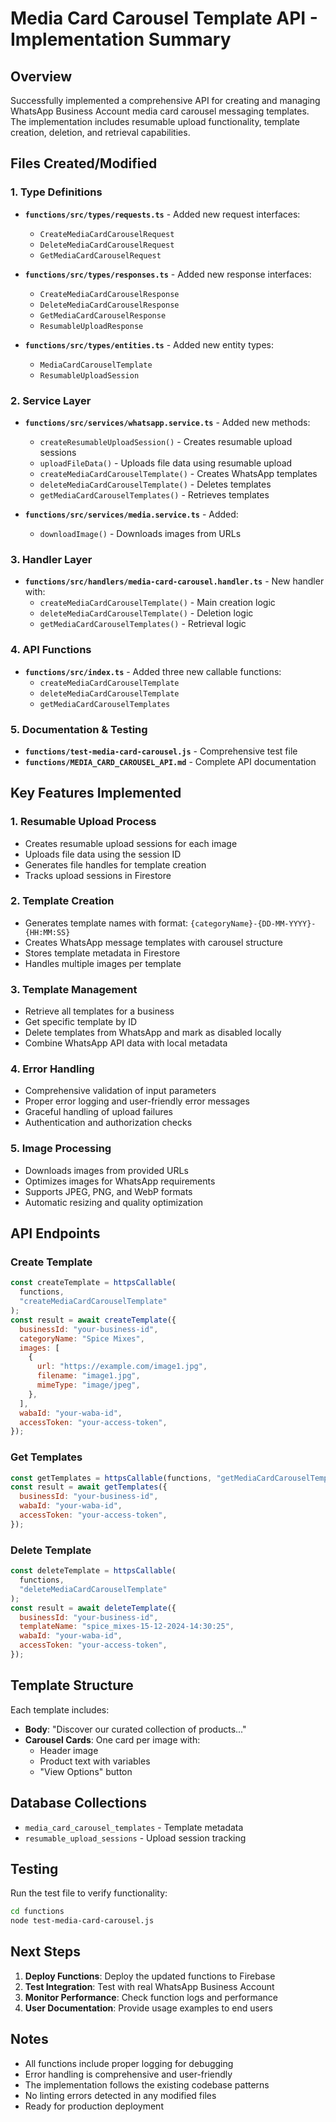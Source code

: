 # Media Card Carousel Template API - Implementation Summary

## Overview

Successfully implemented a comprehensive API for creating and managing WhatsApp Business Account media card carousel messaging templates. The implementation includes resumable upload functionality, template creation, deletion, and retrieval capabilities.

## Files Created/Modified

### 1. Type Definitions

- **`functions/src/types/requests.ts`** - Added new request interfaces:

  - `CreateMediaCardCarouselRequest`
  - `DeleteMediaCardCarouselRequest`
  - `GetMediaCardCarouselRequest`

- **`functions/src/types/responses.ts`** - Added new response interfaces:

  - `CreateMediaCardCarouselResponse`
  - `DeleteMediaCardCarouselResponse`
  - `GetMediaCardCarouselResponse`
  - `ResumableUploadResponse`

- **`functions/src/types/entities.ts`** - Added new entity types:
  - `MediaCardCarouselTemplate`
  - `ResumableUploadSession`

### 2. Service Layer

- **`functions/src/services/whatsapp.service.ts`** - Added new methods:

  - `createResumableUploadSession()` - Creates resumable upload sessions
  - `uploadFileData()` - Uploads file data using resumable upload
  - `createMediaCardCarouselTemplate()` - Creates WhatsApp templates
  - `deleteMediaCardCarouselTemplate()` - Deletes templates
  - `getMediaCardCarouselTemplates()` - Retrieves templates

- **`functions/src/services/media.service.ts`** - Added:
  - `downloadImage()` - Downloads images from URLs

### 3. Handler Layer

- **`functions/src/handlers/media-card-carousel.handler.ts`** - New handler with:
  - `createMediaCardCarouselTemplate()` - Main creation logic
  - `deleteMediaCardCarouselTemplate()` - Deletion logic
  - `getMediaCardCarouselTemplates()` - Retrieval logic

### 4. API Functions

- **`functions/src/index.ts`** - Added three new callable functions:
  - `createMediaCardCarouselTemplate`
  - `deleteMediaCardCarouselTemplate`
  - `getMediaCardCarouselTemplates`

### 5. Documentation & Testing

- **`functions/test-media-card-carousel.js`** - Comprehensive test file
- **`functions/MEDIA_CARD_CAROUSEL_API.md`** - Complete API documentation

## Key Features Implemented

### 1. Resumable Upload Process

- Creates resumable upload sessions for each image
- Uploads file data using the session ID
- Generates file handles for template creation
- Tracks upload sessions in Firestore

### 2. Template Creation

- Generates template names with format: `{categoryName}-{DD-MM-YYYY}-{HH:MM:SS}`
- Creates WhatsApp message templates with carousel structure
- Stores template metadata in Firestore
- Handles multiple images per template

### 3. Template Management

- Retrieve all templates for a business
- Get specific template by ID
- Delete templates from WhatsApp and mark as disabled locally
- Combine WhatsApp API data with local metadata

### 4. Error Handling

- Comprehensive validation of input parameters
- Proper error logging and user-friendly error messages
- Graceful handling of upload failures
- Authentication and authorization checks

### 5. Image Processing

- Downloads images from provided URLs
- Optimizes images for WhatsApp requirements
- Supports JPEG, PNG, and WebP formats
- Automatic resizing and quality optimization

## API Endpoints

### Create Template

```javascript
const createTemplate = httpsCallable(
  functions,
  "createMediaCardCarouselTemplate"
);
const result = await createTemplate({
  businessId: "your-business-id",
  categoryName: "Spice Mixes",
  images: [
    {
      url: "https://example.com/image1.jpg",
      filename: "image1.jpg",
      mimeType: "image/jpeg",
    },
  ],
  wabaId: "your-waba-id",
  accessToken: "your-access-token",
});
```

### Get Templates

```javascript
const getTemplates = httpsCallable(functions, "getMediaCardCarouselTemplates");
const result = await getTemplates({
  businessId: "your-business-id",
  wabaId: "your-waba-id",
  accessToken: "your-access-token",
});
```

### Delete Template

```javascript
const deleteTemplate = httpsCallable(
  functions,
  "deleteMediaCardCarouselTemplate"
);
const result = await deleteTemplate({
  businessId: "your-business-id",
  templateName: "spice_mixes-15-12-2024-14:30:25",
  wabaId: "your-waba-id",
  accessToken: "your-access-token",
});
```

## Template Structure

Each template includes:

- **Body**: "Discover our curated collection of products..."
- **Carousel Cards**: One card per image with:
  - Header image
  - Product text with variables
  - "View Options" button

## Database Collections

- `media_card_carousel_templates` - Template metadata
- `resumable_upload_sessions` - Upload session tracking

## Testing

Run the test file to verify functionality:

```bash
cd functions
node test-media-card-carousel.js
```

## Next Steps

1. **Deploy Functions**: Deploy the updated functions to Firebase
2. **Test Integration**: Test with real WhatsApp Business Account
3. **Monitor Performance**: Check function logs and performance
4. **User Documentation**: Provide usage examples to end users

## Notes

- All functions include proper logging for debugging
- Error handling is comprehensive and user-friendly
- The implementation follows the existing codebase patterns
- No linting errors detected in any modified files
- Ready for production deployment

